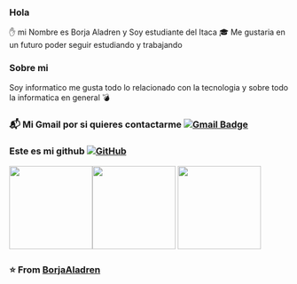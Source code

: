 ### Hola 
:raised_hand: mi Nombre es Borja Aladren y Soy estudiante del Itaca :mortar_board: Me gustaria en un futuro poder seguir estudiando y trabajando


### Sobre mi 
Soy informatico me gusta todo lo relacionado con la tecnologia y sobre todo la informatica en general :bomb:


###  :mailbox_with_mail: Mi Gmail por si quieres contactarme [![Gmail Badge](https://img.shields.io/badge/-Gmail-c14438?style=flat-square&logo=Gmail&logoColor=white&link=0297baladren@e-itaca.es)](mailto:0297baladren@e-itaca.es)


### Este es mi github [![GitHub](https://img.shields.io/badge/-GitHub-181717?style=flat-square&logo=github&link=https://github.com/borjaaladren/)](https://github.com/borjaaladren/)


<img src="https://i.giphy.com/media/KzJkzjggfGN5Py6nkT/200.webp" width="150"><img src="https://i.giphy.com/media/IdyAQJVN2kVPNUrojM/200.webp" width="150"> <img src="https://media.giphy.com/media/UWt0rhp21JgLwoeFQP/giphy.gif" width ="150"/>

### ⭐️ From [BorjaAladren](https://github.com/borjaaladren)
<!--
**borjaaladren/borjaaladren** is a ✨ _special_ ✨ repository because its `README.md` (this file) appears on your GitHub profile.

Here are some ideas to get you started:

- 🔭 I’m currently working on ...
- 🌱 I’m currently learning ...
- 👯 I’m looking to collaborate on ...
- 🤔 I’m looking for help with ...
- 💬 Ask me about ...
- 📫 How to reach me: ...
- 😄 Pronouns: ...
- ⚡ Fun fact: ...
-->
